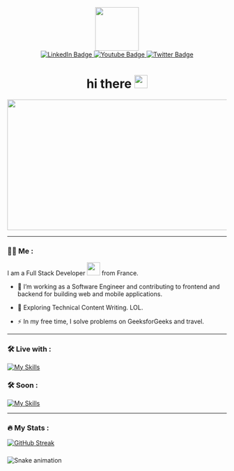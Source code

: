 <div id="header" align="center">
  <img src="https://media.giphy.com/media/v1.Y2lkPTc5MGI3NjExNzNiZXUwdWhkYmdlb251cW1zMGZ3cHFvcW1ta3R6NHN5dmdxbWhrcyZlcD12MV9pbnRlcm5hbF9naWZfYnlfaWQmY3Q9cw/M9gbBd9nbDrOTu1Mqx/giphy.gif" width="100"/>
    <div id="badges">
        <a href="your-linkedin-URL">
          <img src="https://img.shields.io/badge/LinkedIn-blue?style=for-the-badge&logo=linkedin&logoColor=white" alt="LinkedIn Badge"/>
        </a>
       <a href="your-youtube-URL">
          <img src="https://img.shields.io/badge/YouTube-red?style=for-the-badge&logo=youtube&logoColor=white" alt="Youtube Badge"/>
        </a>
        <a href="your-twitter-URL">
          <img src="https://img.shields.io/badge/Twitter-blue?style=for-the-badge&logo=twitter&logoColor=white" alt="Twitter Badge"/>
        </a>
  </div>
  <img src="https://komarev.com/ghpvc/?username=your-github-username&style=flat-square&color=blue" alt=""/>
  <h1>
    hi there
    <img src="https://media.giphy.com/media/L1R1tvI9svkIWwpVYr/giphy.gif" width="30px"/>
  </h1>
</div>
<div align="center">
  <img src="https://media.giphy.com/media/L1R1tvI9svkIWwpVYr/giphy.gif" width="600" height="300"/>
</div>

---
  
### :man_technologist: Me :
I am a Full Stack Developer <img src="https://media.giphy.com/media/WUlplcMpOCEmTGBtBW/giphy.gif" width="30"> from France.

- :telescope: I’m working as a Software Engineer and contributing to frontend and backend for building web and mobile applications.

- :seedling: Exploring Technical Content Writing. LOL.

- :zap: In my free time, I solve problems on GeeksforGeeks and travel.


---

### :hammer_and_wrench: Live with :

[![My Skills](https://skillicons.dev/icons?i=angular,bootstrap,cs,react,css,docker,dotnet,figma,git,github,html,java,js,mysql,nodejs,php,postgres,py,react,visualstudio,vscode,wordpress&perline=9)](https://skillicons.dev)

### :hammer_and_wrench: Soon :

[![My Skills](https://skillicons.dev/icons?i=nextjs,gitlab&perline=9)](https://skillicons.dev)

---

### :fire: My Stats :

[![GitHub Streak](http://github-readme-streak-stats.herokuapp.com?user=YamadaBlog&theme=dark&hide_border=FAUX)](https://git.io/streak-stats)

###

<img src="https://github.com/YamadaBlog/YamadaBlog/blob/main/snake.yml" alt="Snake animation" />

###



